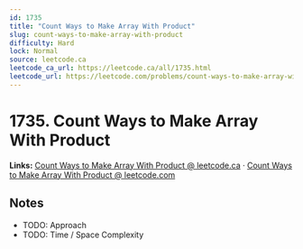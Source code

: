 ```yaml
--- 
id: 1735
title: "Count Ways to Make Array With Product"
slug: count-ways-to-make-array-with-product
difficulty: Hard
lock: Normal
source: leetcode.ca
leetcode_ca_url: https://leetcode.ca/all/1735.html
leetcode_url: https://leetcode.com/problems/count-ways-to-make-array-with-product/
---
```


# 1735. Count Ways to Make Array With Product

**Links:** [Count Ways to Make Array With Product @ leetcode.ca](https://leetcode.ca/all/1735.html) · [Count Ways to Make Array With Product @ leetcode.com](https://leetcode.com/problems/count-ways-to-make-array-with-product/)

## Notes
- TODO: Approach
- TODO: Time / Space Complexity
